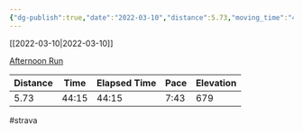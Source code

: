 ```yaml
---
{"dg-publish":true,"date":"2022-03-10","distance":5.73,"moving_time":"44:15","elapsed_time":"44:15","pace":"7:43","total_elevation_gain":679,"url":"https://www.strava.com/activities/6805055879","permalink":"/01-personal/strava/2022-03-10-afternoon-run/","dgPassFrontmatter":true}
---
```



[[2022-03-10\|2022-03-10]]

[Afternoon Run](https://www.strava.com/activities/6805055879)

| Distance | Time  | Elapsed Time | Pace | Elevation |
| -------- | ----- | ------------ | ---- | --------- |
| 5.73     | 44:15 | 44:15        | 7:43 | 679       |




#strava
